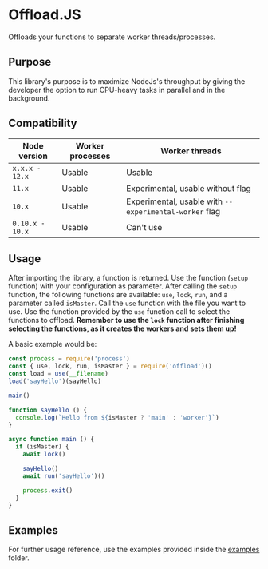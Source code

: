 # Offload.JS

Offloads your functions to separate worker threads/processes.

## Purpose

This library's purpose is to maximize NodeJs's throughput by giving the developer the option to run CPU-heavy tasks in parallel and in the background.

## Compatibility

| Node version | Worker processes | Worker threads |
| - | - | - |
| `x.x.x - 12.x` | Usable | Usable |
| `11.x` | Usable | Experimental, usable without flag|
| `10.x` | Usable | Experimental, usable with `--experimental-worker` flag | 
| `0.10.x - 10.x` | Usable | Can't use |

## Usage

After importing the library, a function is returned. Use the function (`setup` function) with your configuration as parameter. After calling the `setup` function, the following functions are available: `use`, `lock`, `run`, and a parameter called `isMaster`. Call the `use` function with the file you want to use. Use the function provided by the `use` function call to select the functions to offload. **Remember to use the `lock` function after finishing selecting the functions, as it creates the workers and sets them up!**

A basic example would be:

```js
const process = require('process')
const { use, lock, run, isMaster } = require('offload')()
const load = use(__filename)
load('sayHello')(sayHello)

main()

function sayHello () {
  console.log(`Hello from ${isMaster ? 'main' : 'worker'}`)
}

async function main () {
  if (isMaster) {
    await lock()

    sayHello()
    await run('sayHello')()

    process.exit()
  }
}
```

## Examples

For further usage reference, use the examples provided inside the [examples](examples/) folder.